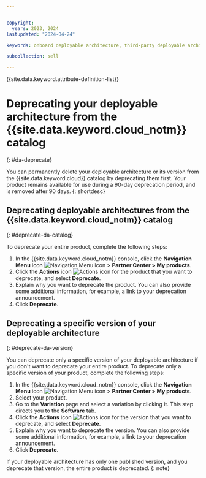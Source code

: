 ```yaml
---


copyright:
  years: 2023, 2024
lastupdated: "2024-04-24"

keywords: onboard deployable architecture, third-party deployable architecture, sell on IBM Cloud, deprecate, partner center, sellers, catalog, remove, delete, deprecate

subcollection: sell

---
```


{{site.data.keyword.attribute-definition-list}}

# Deprecating your deployable architecture from the {{site.data.keyword.cloud_notm}} catalog
{: #da-deprecate}

You can permanently delete your deployable architecture or its version from the {{site.data.keyword.cloud}} catalog by deprecating them first. Your product remains available for use during a 90-day deprecation period, and is removed after 90 days.
{: shortdesc}

## Deprecating deployable architectures from the {{site.data.keyword.cloud_notm}} catalog
{: #deprecate-da-catalog}

To deprecate your entire product, complete the following steps:

1. In the {{site.data.keyword.cloud_notm}} console, click the **Navigation Menu** icon ![Navigation Menu icon](../icons/icon_hamburger.svg "Menu") > **Partner Center > My products**.
1. Click the **Actions** icon ![Actions icon](../icons/actions-icon-vertical.svg "Actions") for the product that you want to deprecate, and select **Deprecate**.
1. Explain why you want to deprecate the product. You can also provide some additional information, for example, a link to your deprecation announcement.
1. Click **Deprecate**.

## Deprecating a specific version of your deployable architecture
{: #deprecate-da-version}

You can deprecate only a specific version of your deployable architecture if you don't want to deprecate your entire product. To deprecate only a specific version of your product, complete the following steps:

1. In the {{site.data.keyword.cloud_notm}} console, click the **Navigation Menu** icon ![Navigation Menu icon](../icons/icon_hamburger.svg "Menu") > **Partner Center > My products**.
1. Select your product.
1. Go to the **Variation** page and select a variation by clicking it. This step directs you to the **Software** tab.
1. Click the **Actions** icon ![Actions icon](../icons/actions-icon-vertical.svg "Actions") for the version that you want to deprecate, and select **Deprecate**.
1. Explain why you want to deprecate the version. You can also provide some additional information, for example, a link to your deprecation announcement.
1. Click **Deprecate**.

If your deployable architecture has only one published version, and you deprecate that version, the entire product is deprecated.
{: note}

